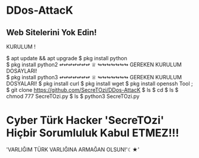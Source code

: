 # DDos-AttacK
## Web Sitelerini Yok Edin!

KURULUM ! 

$ apt update && apt upgrade 
$ pkg install python                    
$ pkg install python2                         ↫↫↫↫↫↫↫  ♕  ↬↬↬↬↬↬↬      GEREKEN KURULUM DOSAYLARI!                              
$ pkg install python3                         ↫↫↫↫↫↫↫  ♕  ↬↬↬↬↬↬↬      GEREKEN KURULUM DOSYALARI!
$ pkg install curl
$ pkg install wget 
$ pkg install openssh
Tool ; $ git clone https://github.com/SecreTOzi/DDos-AttacK
$ ls
$ cd
$ ls
$ chmod 777 SecreTOzi.py
$ ls
$ python3 SecreTOzi.py



# Cyber Türk Hacker 'SecreTOzi' Hiçbir Sorumluluk Kabul ETMEZ!!!    


'VARLIĞIM TÜRK VARLIĞINA ARMAĞAN OLSUN!'☾★'

         


